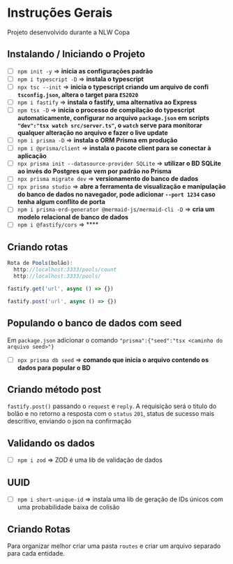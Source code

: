 # Instruções Gerais

Projeto desenvolvido durante a NLW Copa

## Instalando / Iniciando o Projeto

- [ ] ``npm init -y`` => **inicia as configurações padrão**
- [ ] ``npm i typescript -D`` => **instala o typescript**
- [ ] ``npx tsc --init`` => **inicia o typescript criando um arquivo de confi ``tsconfig.json``, altera o target para ``ES2020``**
- [ ] ``npm i fastify`` => **instala o fastify, uma alternativa ao Express**
- [ ] ``npm tsx -D`` => **inicia o processo de compilação do typescript automaticamente, configurar no arquivo ``package.json`` em scripts ``"dev":"tsx watch src/server.ts"``, o ``watch`` serve para monitorar qualquer alteração no arquivo e fazer o live update**
- [ ] ``npm i prisma -D`` => **instala o ORM Prisma em produção**
- [ ] ``npm i @prisma/client`` => **instala o pacote client para se conectar à aplicação**
- [ ] ``npx prisma init --datasource-provider SQLite`` => **utilizar o BD SQLite ao invés do Postgres que vem por padrão no Prisma**
- [ ] ``npx prisma migrate dev`` => **versionamento do banco de dados**
- [ ] ``npx prisma studio`` => **abre a ferramenta de visualização e manipulação do banco de dados no navegador, pode adicionar ``--port 1234`` caso tenha algum conflito de porta**
- [ ] ``npm i prisma-erd-generator @mermaid-js/mermaid-cli -D`` => **cria um modelo relacional de banco de dados**
- [ ] ``npm i @fastify/cors`` => ****

## Criando rotas

```js
Rota de Pools(bolão):
  http://localhost:3333/pools/count
  http://localhost:3333/pools/

fastify.get('url', async () => {})

fastify.post('url', async () => {})

```

## Populando o banco de dados com seed

Em ``package.json`` adicionar o comando ``"prisma":{"seed":"tsx <caminho do arquivo seed>"}``

- [ ] ``npx prisma db seed`` => **comando que inicia o arquivo contendo os dados para popular o BD**

## Criando método post

``fastify.post()`` passando o ``request`` e ``reply``. A requisição será o titulo do bolão e no retorno a resposta com o ``status`` ``201``, status de sucesso mais descritivo, enviando o json na confirmação

## Validando os dados

- [ ] ``npm i zod`` => ZOD é uma lib de validação de dados

## UUID

- [ ] ``npm i short-unique-id`` => instala uma lib de geração de IDs únicos com uma probabilidade baixa de colisão

## Criando Rotas

Para organizar melhor criar uma pasta `routes` e criar um arquivo separado para cada entidade.